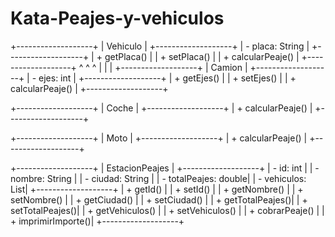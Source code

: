 ﻿# Kata-Peajes-y-vehiculos

 +-------------------+
| Vehiculo         |
+-------------------+
| - placa: String   |
+-------------------+
| + getPlaca()      |
| + setPlaca()      |
| + calcularPeaje() |
+-------------------+
     ^      ^      ^
     |      |      |
+-------------------+
| Camion           |
+-------------------+
| - ejes: int       |
+-------------------+
| + getEjes()       |
| + setEjes()       |
| + calcularPeaje() |
+-------------------+

+-------------------+
| Coche            |
+-------------------+
| + calcularPeaje() |
+-------------------+

+-------------------+
| Moto             |
+-------------------+
| + calcularPeaje() |
+-------------------+

+-------------------+
| EstacionPeajes   |
+-------------------+
| - id: int         |
| - nombre: String  |
| - ciudad: String  |
| - totalPeajes: double|
| - vehiculos: List<Vehiculo>|
+-------------------+
| + getId()         |
| + setId()         |
| + getNombre()     |
| + setNombre()     |
| + getCiudad()     |
| + setCiudad()     |
| + getTotalPeajes()|
| + setTotalPeajes()|
| + getVehiculos()  |
| + setVehiculos()  |
| + cobrarPeaje()   |
| + imprimirImporte()|
+-------------------+



